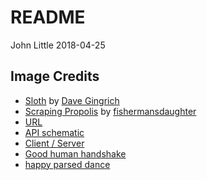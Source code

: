 README
================
John Little
2018-04-25

Image Credits
-------------

-   [Sloth](https://www.flickr.com/photos/ndanger/4425407800/in/photolist-aHctY-7K4nyu-5GWYyx-bwwbvt-bwwe7r-bwwbNr-S8zN-bwwekD-S8AM-dXgyC-bwwdkM-nJsop-B6SZ-bwwcaF-bwweB6-bwwcw6-bwwdtv-bwwaUx-bwwcUD-bwwcMn-bwwbdt-bwwdci-4wQdR-5jWS4P-xR5Wd-aZ1zL2-2kbBbL-s2hYyV-qYyRTS-9SDuok-62grYS-9Y8DY3-bvMPWn-bvV6wK-7Sxoah-Lwv5Z-8Znq63-6zatgS-cTR7h-oqwqZ-ziEuE-38Fp1D-7yAuKp-oQejEx-iJyMWk-dbJrj-a7K52r-f4rdX-4TJtNh-8F73H6) by [Dave Gingrich](https://www.flickr.com/photos/ndanger/)
-   [Scraping Propolis](https://commons.wikimedia.org/wiki/File:Scraping_propolis.jpg) by [fishermansdaughter](https://www.flickr.com/photos/fishermansdaughter/)
-   [URL](https://commons.wikimedia.org/wiki/File:Uniform_Resource_Locator_%28URL%29_example.PNG)
-   [API schematic](https://moz.com/blog/apis-for-datadriven-marketers)
-   [Client / Server](https://commons.wikimedia.org/wiki/File:Client-server-model.svg)
-   [Good human handshake](http://giphy.com/gifs/thomas-U2XboRuN89Idi)
-   [happy parsed dance](http://giphy.com/gifs/80s-1980s-thomas-dolby-wCKmBd7oNtA4g)
